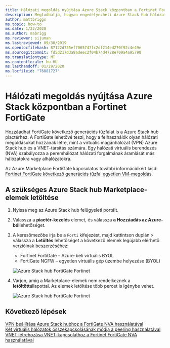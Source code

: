 ```yaml
---
title: Hálózati megoldás nyújtása Azure Stack központban a Fortinet FortiGate
description: Megtudhatja, hogyan engedélyezheti Azure Stack hub hálózati megoldását a Fortinet FortiGate
author: mattbriggs
ms.topic: how-to
ms.date: 1/22/2020
ms.author: mabrigg
ms.reviewer: sijuman
ms.lastreviewed: 09/30/2019
ms.openlocfilehash: 87122d755ef7065747fc2df214ed270f92c4e49e
ms.sourcegitcommit: fd5d217d3a8adeec2f04b74d4728e709a4a95790
ms.translationtype: MT
ms.contentlocale: hu-HU
ms.lasthandoff: 01/29/2020
ms.locfileid: "76881727"
---
```

# <a name="offer-a-network-solution-in-azure-stack-hub-with-fortinet-fortigate"></a>Hálózati megoldás nyújtása Azure Stack központban a Fortinet FortiGate

Hozzáadhat FortiGate következő generációs tűzfalat is a Azure Stack hub piactérhez. A FortiGate lehetővé teszi, hogy a felhasználók olyan hálózati megoldásokat hozzanak létre, mint a virtuális magánhálózat (VPN) Azure Stack hub és a VNET-társítás számára. Egy hálózati virtuális berendezés (NVA) szabályozza a peremhálózat hálózati forgalmának áramlását más hálózatokra vagy alhálózatokra. 

Az Azure Marketplace FortiGate kapcsolatos további információkért lásd: [Fortinet FortiGate következő generációs tűzfal egyetlen VM-megoldás](https://azuremarketplace.microsoft.com/marketplace/apps/fortinet.fortinet-FortiGate-singlevm).

## <a name="download-the-required-azure-stack-hub-marketplace-items"></a>A szükséges Azure Stack hub Marketplace-elemek letöltése

1.  Nyissa meg az Azure Stack hub felügyeleti portált.

2.  Válassza a **piactér-kezelés** elemet, és válassza **a Hozzáadás az Azure-ból**lehetőséget.

3. A keresőmezőbe írja be a `Forti` kifejezést, majd kattintson duplán > válassza a **Letöltés** lehetőséget a következő elemek legújabb elérhető verzióinak beszerzéséhez: 
    - Fortinet FortiGate – Azure-beli virtuális BYOL
    - FortiGate NGFW – egyetlen virtuális gép üzembe helyezése (BYOL)

    ![Azure Stack hub FortiGate Fortinet](./media/azure-stack-network-solutions-enable/azure-stack-marketplace-FortiGate-fortinet.png)

2.  Várjon, amíg a Marketplace-elemek nem rendelkeznek a **letöltött**állapottal. Az elemek letöltése több percet is igénybe vehet.

    ![Azure Stack hub FortiGate Fortinet](./media/azure-stack-network-solutions-enable/image4.png)

## <a name="next-steps"></a>Következő lépések

[VPN beállítása Azure Stack hubhoz a FortiGate NVA használatával](../user/azure-stack-network-howto-vnet-to-onprem.md)  
[Két virtuális hálózatok összekapcsolásának módja a peering használatával](../user/azure-stack-network-howto-vnet-to-vnet.md)  
[VNET létrehozása VNET-kapcsolathoz a Fortinet FortiGate NVA használatával](../user/azure-stack-network-howto-vnet-to-vnet-stacks.md)  
